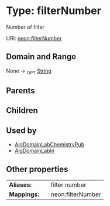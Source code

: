 
# Type: filterNumber


Number of filter

URI: [neon:filterNumber](https://data.neonscience.org/filterNumber)


## Domain and Range

None ->  <sub>OPT</sub> [String](types/String.md)

## Parents


## Children


## Used by

 * [AlgDomainLabChemistryPub](AlgDomainLabChemistryPub.md)
 * [AlgDomainLabIn](AlgDomainLabIn.md)

## Other properties

|  |  |  |
| --- | --- | --- |
| **Aliases:** | | filter number |
| **Mappings:** | | neon:filterNumber |


